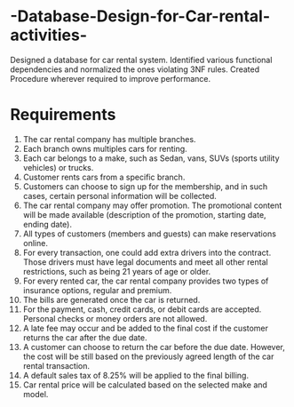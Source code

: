 # -Database-Design-for-Car-rental-activities-
Designed a database for car rental system. Identified various functional dependencies and normalized the ones violating 3NF rules. Created Procedure wherever required to improve performance.

# Requirements

1. The car rental company has multiple branches. 
2. Each branch owns multiples cars for renting.
3. Each car belongs to a make, such as Sedan, vans, SUVs (sports utility vehicles) or trucks. 
4. Customer rents cars from a specific branch.
5. Customers can choose to sign up for the membership, and in such cases, certain personal information will be collected.
6. The car rental company may offer promotion. The promotional content will be made available (description of the promotion, starting date, ending date).
7. All types of customers (members and guests) can make reservations online.
8. For every transaction, one could add extra drivers into the contract. Those drivers must have legal documents and meet all other rental restrictions, such as being 21 years of age or older.
9. For every rented car, the car rental company provides two types of insurance options, regular and premium.
10. The bills are generated once the car is returned.
11. For the payment, cash, credit cards, or debit cards are accepted. Personal checks or money orders are not allowed.
12. A late fee may occur and be added to the final cost if the customer returns the car after the due date. 
13. A customer can choose to return the car before the due date. However, the cost will be still based on the previously agreed length of the car rental transaction.
14. A default sales tax of 8.25% will be applied to the final billing.
15. Car rental price will be calculated based on the selected make and model.
